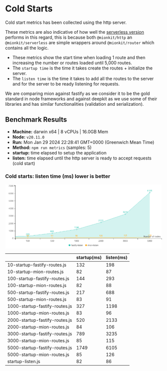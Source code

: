 # Cold Starts

Cold start metrics has been collected using the http server.

These metrics are also indicative of how well the [serverless version](https://github.com/mionkit/mion/tree/master/packages/serverless) performs in this regard, this is because both `@mionkit/http` an `@mionkit/serverless` are simple wrappers around `@mionkit/router` which contains all the logic.

- These metrics show the start time when loading 1 route and then increasing the number or routes loaded until 5,000 routes.
- The `startup time` is the time it takes create the routes + initialize the server.
- The `listen time` is the time it takes to add all the routes to the server and for the server to be ready listening for requests.

We are comparing mion against fastify as we consider it to be the gold standard in node frameworks and against deepkit as we use some of their libraries and has similar functionalities (validation and serialization).

## Benchmark Results

- **Machine:** darwin x64 | 8 vCPUs | 16.0GB Mem
- **Node:** `v20.11.0`
- **Run:** Mon Jan 29 2024 22:28:41 GMT+0000 (Greenwich Mean Time)
- **Method:** `npm run metrics` (samples: 5)
- **startup:** time elapsed to setup the application
- **listen:** time elapsed until the http server is ready to accept requests (cold start)

### Cold starts: listen time (ms) lower is better

![benchmarks](assets/public/charts/cold-starts.png)

|                                | startup(ms) | listen(ms) |
| ------------------------------ | ----------- | ---------- |
| 10-startup-fastify-routes.js   | 132         | 198        |
| 10-startup-mion-routes.js      | 82          | 87         |
| 100-startup-fastify-routes.js  | 144         | 293        |
| 100-startup-mion-routes.js     | 82          | 88         |
| 500-startup-fastify-routes.js  | 217         | 688        |
| 500-startup-mion-routes.js     | 83          | 91         |
| 1000-startup-fastify-routes.js | 327         | 1198       |
| 1000-startup-mion-routes.js    | 83          | 96         |
| 2000-startup-fastify-routes.js | 520         | 2133       |
| 2000-startup-mion-routes.js    | 84          | 106        |
| 3000-startup-fastify-routes.js | 789         | 3235       |
| 3000-startup-mion-routes.js    | 85          | 115        |
| 5000-startup-fastify-routes.js | 1749        | 6105       |
| 5000-startup-mion-routes.js    | 85          | 126        |
| startup-listen.js              | 82          | 86         |
